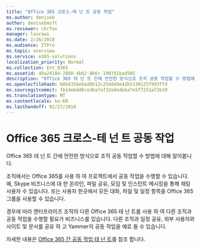 ```yaml
---
title: "Office 365 크로스-테 넌 트 공동 작업"
ms.author: deniseb
author: denisebmsft
ms.reviewer: chrfox
manager: laurawi
ms.date: 2/26/2018
ms.audience: ITPro
ms.topic: overview
ms.service: o365-solutions
localization_priority: Normal
ms.collection: Ent_O365
ms.assetid: 48a24184-2868-4bb2-866c-1907d1bad505
description: "Office 365 테 넌 트 간에 안전한 방식으로 조직 공동 작업할 수 방법에 대해 알아봅니다."
ms.openlocfilehash: b06435be6ad6b12c25dd49e42b5330125f993ffd
ms.sourcegitcommit: fb14e6dd6ce36a7af32edadeba7e5f7251a72b39
ms.translationtype: MT
ms.contentlocale: ko-KR
ms.lasthandoff: 02/27/2018
---
```

# <a name="office-365-cross-tenant-collaboration"></a>Office 365 크로스-테 넌 트 공동 작업

Office 365 테 넌 트 간에 안전한 방식으로 조직 공동 작업할 수 방법에 대해 알아봅니다.
  
조직에서는 Office 365를 사용 하 여 프로젝트에서 공동 작업을 수행할 수 있습니다. 예, Skype 비즈니스에 대 한 온라인, 파일 공유, 모임 및 인스턴트 메시징을 통해 채팅 사용자 수 있습니다. 또는 사용자 한곳에서 모든 대화, 파일 및 일정 항목을 Office 365 그룹을 사용할 수 있습니다.
  
경우에 따라 엔터프라이즈 조직의 다른 Office 365 테 넌 트를 사용 하 여 다른 조직과 공동 작업을 수행할 필요가 비즈니스를 있습니다. 다른 조직과 일정 공유, 외부 사용자와 사이트 및 문서를 공유 하 고 Yammer의 공동 작업을 예로 들 수 있습니다.
  
자세한 내용은 [Office 365 간 공동 작업 테 넌 트](https://support.office.com/en-us/article/Office-365-inter-tenant-collaboration-eb45fd8b-1d5d-4b0c-9c5a-479dbb176e7d)를 참조 합니다.
